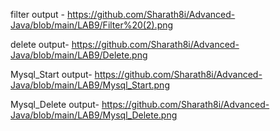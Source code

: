 
filter output - https://github.com/Sharath8i/Advanced-Java/blob/main/LAB9/Filter%20(2).png

delete output- https://github.com/Sharath8i/Advanced-Java/blob/main/LAB9/Delete.png

Mysql_Start output- https://github.com/Sharath8i/Advanced-Java/blob/main/LAB9/Mysql_Start.png

Mysql_Delete output- https://github.com/Sharath8i/Advanced-Java/blob/main/LAB9/Mysql_Delete.png
